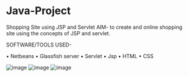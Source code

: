 # Java-Project
Shopping Site using JSP and Servlet
AIM- to create and online shopping site using the concepts of JSP and servlet.

SOFTWARE/TOOLS USED-

•	Netbeans 
•	Glassfish server
•	Servlet
•	Jsp
•	HTML
•	CSS

![image](https://user-images.githubusercontent.com/66861106/116805754-29116b80-ab46-11eb-8784-ed59d750da07.png)
![image](https://user-images.githubusercontent.com/66861106/116805758-30d11000-ab46-11eb-9219-ff2b832f5434.png)
![image](https://user-images.githubusercontent.com/66861106/116805764-3890b480-ab46-11eb-905c-6ec5db3f80e9.png)
